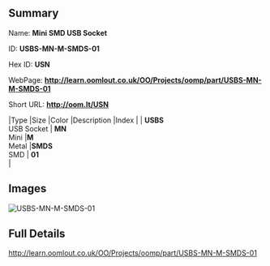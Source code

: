 

## Summary
 
Name: __Mini SMD USB Socket__

ID: __USBS-MN-M-SMDS-01__

Hex ID: __USN__

WebPage: __http://learn.oomlout.co.uk/OO/Projects/oomp/part/USBS-MN-M-SMDS-01__

Short URL: __http://oom.lt/USN__


|Type   |Size   |Color   |Description   |Index   |
| __USBS__ <br>USB Socket  | __MN__<br>Mini   |__M__<br>Metal    |__SMDS__<br>SMD    | __01__<br>  |


## Images
![USBS-MN-M-SMDS-01](http://oomlout.com/oomp-gen/parts/USBS-MN-M-SMDS-01/USBS-MN-M-SMDS-01_420.jpg)

## Full Details

 http://learn.oomlout.co.uk/OO/Projects/oomp/part/USBS-MN-M-SMDS-01

